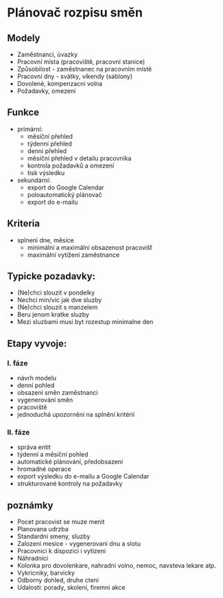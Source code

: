 # Plánovač rozpisu směn

## Modely

- Zaměstnanci, úvazky
- Pracovní místa (pracoviště, pracovní stanice)
- Způsobilost - zaměstnanec na pracovním místě
- Pracovní dny - svátky, víkendy (sablony)
- Dovolené, kompenzacni volna
- Požadavky, omezení

## Funkce

- primární:
  - měsíční přehled
  - týdenní přehled
  - denní přehled
  - měsíční přehled v detailu pracovníka
  - kontrola požadavků a omezení
  - tisk výsledku
- sekundární:
  - export do Google Calendar
  - poloautomatický plánovač
  - export do e-mailu

## Kriteria

- splneni dne, měsíce
  - minimální a maximální obsazenost pracovišť
  - maximální vytížení zaměstnance

## Typicke pozadavky:

- (Ne)chci slouzit v pondelky
- Nechci min/vic jak dve sluzby
- (Ne)chci slouzit s manzelem
- Beru jenom kratke sluzby
- Mezi sluzbami musi byt rozestup minimalne den

## Etapy vyvoje:

### I. fáze

- návrh modelu
- denní pohled
- obsazení směn zaměstnanci
- vygenerování směn
- pracoviště
- jednoduchá upozornění na splnění kritérií

### II. fáze

- správa entit
- týdenní a měsíční pohled
- automatické plánování, předobsazení
- hromadné operace
- export výsledku do e-mailu a Google Calendar
- strukturované kontroly na požadavky

## poznámky

- Pocet pracovist se muze menit
- Planovana udrzba
- Standardni smeny, sluzby
- Zalozeni mesice - vygenerovani dnu a slotu
- Pracovnici k dispozici i vytizeni
- Náhradníci
- Kolonka pro dovolenkare, nahradni volno, nemoc, navsteva lekare atp.
- Vykricniky, barvicky
- Odborny dohled, druhe cteni
- Udalosti: porady, skoleni, firemni akce
